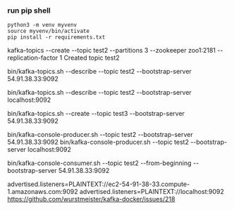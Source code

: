 
### run pip shell
```
python3 -m venv myvenv
source myvenv/bin/activate
pip install -r requirements.txt
```


kafka-topics --create --topic test2 --partitions 3 --zookeeper zoo1:2181 --replication-factor 1 Created topic test2

bin/kafka-topics.sh --describe --topic test2 --bootstrap-server 54.91.38.33:9092

bin/kafka-topics.sh --describe --topic test2 --bootstrap-server localhost:9092




bin/kafka-topics.sh --create --topic test3 --bootstrap-server 54.91.38.33:9092


bin/kafka-console-producer.sh --topic test2 --bootstrap-server 54.91.38.33:9092
bin/kafka-console-producer.sh --topic test2 --bootstrap-server localhost:9092

bin/kafka-console-consumer.sh --topic test2 --from-beginning --bootstrap-server 54.91.38.33:9092



advertised.listeners=PLAINTEXT://ec2-54-91-38-33.compute-1.amazonaws.com:9092
advertised.listeners=PLAINTEXT://localhost:9092
https://github.com/wurstmeister/kafka-docker/issues/218










